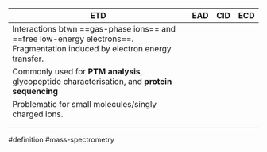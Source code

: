 | ETD                                                                                                                        | EAD | CID | ECD |
| -------------------------------------------------------------------------------------------------------------------------- | --- | --- | --- |
| Interactions btwn ==gas-phase ions== and ==free low-energy electrons==. Fragmentation induced by electron energy transfer. |     |     |     |
| Commonly used for **PTM analysis**, glycopeptide characterisation, and **protein sequencing**                              |     |     |     |
| Problematic for small molecules/singly charged ions.                                                                       |     |     |     |
|                                                                                                                            |     |     |     |
|                                                                                                                            |     |     |     |


#definition #mass-spectrometry 